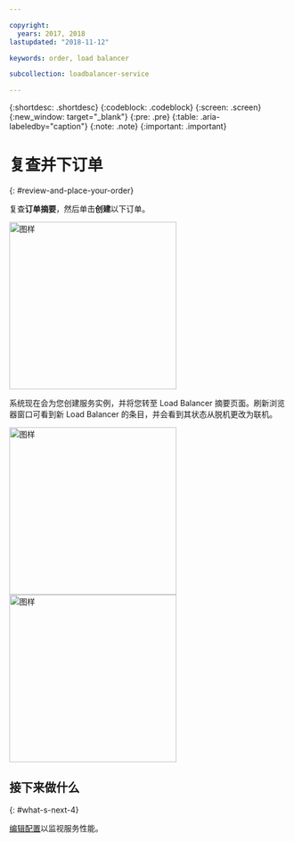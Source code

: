 ```yaml
---

copyright:
  years: 2017, 2018
lastupdated: "2018-11-12"

keywords: order, load balancer

subcollection: loadbalancer-service

---
```


{:shortdesc: .shortdesc}
{:codeblock: .codeblock}
{:screen: .screen}
{:new_window: target="_blank"}
{:pre: .pre}
{:table: .aria-labeledby="caption"}
{:note: .note}
{:important: .important}

# 复查并下订单
{: #review-and-place-your-order}

复查**订单摘要**，然后单击**创建**以下订单。

<img src="images/review-order-lb.png" alt="图样" style="width: 300px;"/>

系统现在会为您创建服务实例，并将您转至 Load Balancer 摘要页面。刷新浏览器窗口可看到新 Load Balancer 的条目，并会看到其状态从脱机更改为联机。  

<img src="images/summary-offline.png" alt="图样" style="width: 300px;"/>

<img src="images/summary-online.png" alt="图样" style="width: 300px;"/>

## 接下来做什么
{: #what-s-next-4}

[编辑配置](/docs/infrastructure/loadbalancer-service?topic=loadbalancer-service-monitoring-and-managing-your-service)以监视服务性能。
